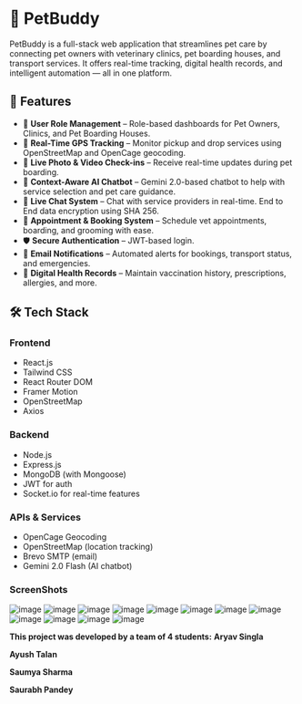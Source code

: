 # 🐾 PetBuddy

PetBuddy is a full-stack web application that streamlines pet care by connecting pet owners with veterinary clinics, pet boarding houses, and transport services. It offers real-time tracking, digital health records, and intelligent automation — all in one platform.

## 🚀 Features

- 🐶 **User Role Management** – Role-based dashboards for Pet Owners, Clinics, and Pet Boarding Houses.
- 📍 **Real-Time GPS Tracking** – Monitor pickup and drop services using OpenStreetMap and OpenCage geocoding.
- 📸 **Live Photo & Video Check-ins** – Receive real-time updates during pet boarding.
- 🧠 **Context-Aware AI Chatbot** – Gemini 2.0-based chatbot to help with service selection and pet care guidance.
- 💬 **Live Chat System** – Chat with service providers in real-time. End to End data encryption using SHA 256.
- 📅 **Appointment & Booking System** – Schedule vet appointments, boarding, and grooming with ease.
- 🛡️ **Secure Authentication** – JWT-based login.
- 📧 **Email Notifications** – Automated alerts for bookings, transport status, and emergencies.
- 📂 **Digital Health Records** – Maintain vaccination history, prescriptions, allergies, and more.

## 🛠️ Tech Stack

### Frontend
- React.js
- Tailwind CSS
- React Router DOM
- Framer Motion
- OpenStreetMap
- Axios

### Backend
- Node.js
- Express.js
- MongoDB (with Mongoose)
- JWT for auth
- Socket.io for real-time features  

### APIs & Services
- OpenCage Geocoding
- OpenStreetMap (location tracking)
- Brevo SMTP (email)
- Gemini 2.0 Flash (AI chatbot)

### ScreenShots
![image](https://github.com/user-attachments/assets/f9d6927e-10f2-41d1-be98-8e0c3f48cd73)
![image](https://github.com/user-attachments/assets/daaf46ce-4068-4e86-8b88-cd49212bfc43)
![image](https://github.com/user-attachments/assets/fff195e9-4c91-4ea3-8798-92244957e8b7)
![image](https://github.com/user-attachments/assets/33facc03-1eff-46b5-82ae-6ee764dbbc21)
![image](https://github.com/user-attachments/assets/3b5239ac-f6af-4029-931a-d4c8507490a5)
![image](https://github.com/user-attachments/assets/ef66d8c8-df2b-4017-806a-84e63ff7ba9e)
![image](https://github.com/user-attachments/assets/03f31e43-3df3-4d6c-b67d-004b26f387ec)
![image](https://github.com/user-attachments/assets/c0e73516-8cf1-4f48-8c09-3d648563043f)
![image](https://github.com/user-attachments/assets/c1404d72-7f81-4cec-bd8c-14e69836837e)
![image](https://github.com/user-attachments/assets/644acb9b-5892-40f3-878f-f9a18ad093ed)
![image](https://github.com/user-attachments/assets/949143c3-279c-40f4-8e52-b615614658b5)
![image](https://github.com/user-attachments/assets/90619d9c-24b9-404b-ac70-d7262aaf9b5d)


**This project was developed by a team of 4 students:**
**Aryav Singla**

**Ayush Talan**

**Saumya Sharma**

**Saurabh Pandey**















